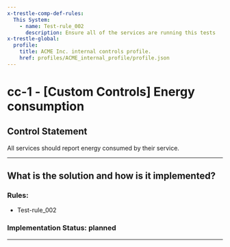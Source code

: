 ```yaml
---
x-trestle-comp-def-rules:
  This System:
    - name: Test-rule_002
      description: Ensure all of the services are running this tests
x-trestle-global:
  profile:
    title: ACME Inc. internal controls profile.
    href: profiles/ACME_internal_profile/profile.json
---
```


# cc-1 - \[Custom Controls\] Energy consumption

## Control Statement

All services should report energy consumed by their service.

______________________________________________________________________

## What is the solution and how is it implemented?

<!-- For implementation status enter one of: implemented, partial, planned, alternative, not-applicable -->

<!-- Note that the list of rules under ### Rules: is read-only and changes will not be captured after assembly to JSON -->

<!-- Add control implementation description here for item  -->

### Rules:

  - Test-rule_002

### Implementation Status: planned

______________________________________________________________________
